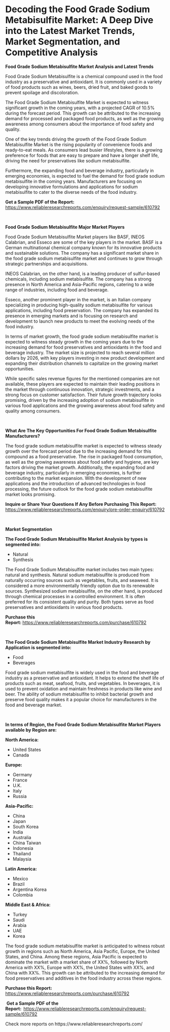 <p><h1>Decoding the Food Grade Sodium Metabisulfite Market: A Deep Dive into the Latest Market Trends, Market Segmentation, and Competitive Analysis</h1></p><p><strong>Food Grade Sodium Metabisulfite Market Analysis and Latest Trends</strong></p>
<p><p>Food Grade Sodium Metabisulfite is a chemical compound used in the food industry as a preservative and antioxidant. It is commonly used in a variety of food products such as wines, beers, dried fruit, and baked goods to prevent spoilage and discoloration.</p><p>The Food Grade Sodium Metabisulfite Market is expected to witness significant growth in the coming years, with a projected CAGR of 10.5% during the forecast period. This growth can be attributed to the increasing demand for processed and packaged food products, as well as the growing awareness among consumers about the importance of food safety and quality.</p><p>One of the key trends driving the growth of the Food Grade Sodium Metabisulfite Market is the rising popularity of convenience foods and ready-to-eat meals. As consumers lead busier lifestyles, there is a growing preference for foods that are easy to prepare and have a longer shelf life, driving the need for preservatives like sodium metabisulfite.</p><p>Furthermore, the expanding food and beverage industry, particularly in emerging economies, is expected to fuel the demand for food grade sodium metabisulfite in the coming years. Manufacturers are focusing on developing innovative formulations and applications for sodium metabisulfite to cater to the diverse needs of the food industry.</p></p>
<p><strong>Get a Sample PDF of the Report:&nbsp;</strong> <a href="https://www.reliableresearchreports.com/enquiry/request-sample/610792">https://www.reliableresearchreports.com/enquiry/request-sample/610792</a></p>
<p>&nbsp;</p>
<p><strong>Food Grade Sodium Metabisulfite Major Market Players</strong></p>
<p><p>Food Grade Sodium Metabisulfite Market players like BASF, INEOS Calabrian, and Esseco are some of the key players in the market. BASF is a German multinational chemical company known for its innovative products and sustainable solutions. The company has a significant market share in the food grade sodium metabisulfite market and continues to grow through strategic partnerships and acquisitions.</p><p>INEOS Calabrian, on the other hand, is a leading producer of sulfur-based chemicals, including sodium metabisulfite. The company has a strong presence in North America and Asia-Pacific regions, catering to a wide range of industries, including food and beverage.</p><p>Esseco, another prominent player in the market, is an Italian company specializing in producing high-quality sodium metabisulfite for various applications, including food preservation. The company has expanded its presence in emerging markets and is focusing on research and development to launch new products to meet the evolving needs of the food industry.</p><p>In terms of market growth, the food grade sodium metabisulfite market is expected to witness steady growth in the coming years due to the increasing demand for food preservatives and antioxidants in the food and beverage industry. The market size is projected to reach several million dollars by 2026, with key players investing in new product development and expanding their distribution channels to capitalize on the growing market opportunities.</p><p>While specific sales revenue figures for the mentioned companies are not available, these players are expected to maintain their leading positions in the market through continuous innovation, strategic investments, and a strong focus on customer satisfaction. Their future growth trajectory looks promising, driven by the increasing adoption of sodium metabisulfite in various food applications and the growing awareness about food safety and quality among consumers.</p></p>
<p>&nbsp;</p>
<p><strong>What Are The Key Opportunities For Food Grade Sodium Metabisulfite Manufacturers?</strong></p>
<p><p>The food grade sodium metabisulfite market is expected to witness steady growth over the forecast period due to the increasing demand for this compound as a food preservative. The rise in packaged food consumption, as well as the growing awareness about food safety and hygiene, are key factors driving the market growth. Additionally, the expanding food and beverage industry, particularly in emerging economies, is further contributing to the market expansion. With the development of new applications and the introduction of advanced technologies in food processing, the future outlook for the food grade sodium metabisulfite market looks promising.</p></p>
<p><strong>Inquire or Share Your Questions If Any Before Purchasing This Report:</strong> <a href="https://www.reliableresearchreports.com/enquiry/pre-order-enquiry/610792">https://www.reliableresearchreports.com/enquiry/pre-order-enquiry/610792</a></p>
<p>&nbsp;</p>
<p><strong>Market Segmentation</strong></p>
<p><strong>The Food Grade Sodium Metabisulfite Market Analysis by types is segmented into:</strong></p>
<p><ul><li>Natural</li><li>Synthesis</li></ul></p>
<p><p>The Food Grade Sodium Metabisulfite market includes two main types: natural and synthesis. Natural sodium metabisulfite is produced from naturally occurring sources such as vegetables, fruits, and seaweed. It is considered a more environmentally friendly option due to its renewable sources. Synthesized sodium metabisulfite, on the other hand, is produced through chemical processes in a controlled environment. It is often preferred for its consistent quality and purity. Both types serve as food preservatives and antioxidants in various food products.</p></p>
<p><strong>Purchase this Report:&nbsp;</strong><a href="https://www.reliableresearchreports.com/purchase/610792">https://www.reliableresearchreports.com/purchase/610792</a></p>
<p>&nbsp;</p>
<p><strong>The Food Grade Sodium Metabisulfite Market Industry Research by Application is segmented into:</strong></p>
<p><ul><li>Food</li><li>Beverages</li></ul></p>
<p><p>Food grade sodium metabisulfite is widely used in the food and beverage industry as a preservative and antioxidant. It helps to extend the shelf life of products such as meat, seafood, fruits, and vegetables. In beverages, it is used to prevent oxidation and maintain freshness in products like wine and beer. The ability of sodium metabisulfite to inhibit bacterial growth and preserve food quality makes it a popular choice for manufacturers in the food and beverage market.</p></p>
<p>&nbsp;</p>
<p><strong>In terms of Region, the Food Grade Sodium Metabisulfite Market Players available by Region are:</strong></p>
<p>
    <p> <strong> North America: </strong>
        <ul>
            <li>United States</li>
            <li>Canada</li>
        </ul>
        </p> 
    <p> <strong> Europe: </strong>
        <ul>
            <li>Germany</li>
            <li>France</li>
            <li>U.K.</li>
            <li>Italy</li>
            <li>Russia</li>
        </ul>
        </p> 
    <p> <strong> Asia-Pacific: </strong>
        <ul>
            <li>China</li>
            <li>Japan</li>
            <li>South Korea</li>
            <li>India</li>
            <li>Australia</li>
            <li>China Taiwan</li>
            <li>Indonesia</li>
            <li>Thailand</li>
            <li>Malaysia</li>
        </ul>
        </p> 
    <p> <strong> Latin America: </strong>
        <ul>
            <li>Mexico</li>
            <li>Brazil</li>
            <li>Argentina Korea</li>
            <li>Colombia</li>
        </ul>
        </p> 
    <p> <strong> Middle East & Africa: </strong>
        <ul>
            <li>Turkey</li>
            <li>Saudi</li>
            <li>Arabia</li>
            <li>UAE</li>
            <li>Korea</li>
        </ul>
    </p>
    </p>
<p><p>The food grade sodium metabisulfite market is anticipated to witness robust growth in regions such as North America, Asia Pacific, Europe, the United States, and China. Among these regions, Asia Pacific is expected to dominate the market with a market share of XX%, followed by North America with XX%, Europe with XX%, the United States with XX%, and China with XX%. This growth can be attributed to the increasing demand for food preservatives and additives in the food industry across these regions.</p></p>
<p><strong>Purchase this Report: </strong><a href="https://www.reliableresearchreports.com/purchase/610792">https://www.reliableresearchreports.com/purchase/610792</a></p>
<p>&nbsp;<strong>Get a Sample PDF of the Report:&nbsp;&nbsp;</strong><a href="https://www.reliableresearchreports.com/enquiry/request-sample/610792">https://www.reliableresearchreports.com/enquiry/request-sample/610792</a></p>
<p><strong></strong></p>
<p>Check more reports on https://www.reliableresearchreports.com/</p>